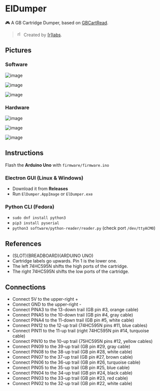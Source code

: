 # ElDumper

:video_game: A GB Cartridge Dumper, based on [GBCartRead](https://github.com/insidegadgets/GBCartRead).

> <img alt="rlabs" width="16" height="16" src="https://user-images.githubusercontent.com/1631752/116227197-400d2380-a72a-11eb-9e7b-389aae76f13e.png" /> Created by [[r]labs](https://r-labs.io).

## Pictures

### Software

![image](https://user-images.githubusercontent.com/1631752/57579671-cc5aa900-7475-11e9-924c-65e70b1aa2e0.png)

![image](https://user-images.githubusercontent.com/1631752/57579675-d2e92080-7475-11e9-8060-1b67bea6f3bc.png)

![image](https://user-images.githubusercontent.com/1631752/57579674-cfee3000-7475-11e9-8756-b0559059e4fd.png)

### Hardware

![image](https://user-images.githubusercontent.com/1631752/56398010-edd0c800-621c-11e9-8048-cc8fcd4c1204.jpg)

![image](https://user-images.githubusercontent.com/1631752/56398179-9ed76280-621d-11e9-88cc-39521ff052c8.jpg)

![image](https://user-images.githubusercontent.com/1631752/53384943-72107880-395b-11e9-828f-23b45eecf5db.png)

## Instructions

Flash the **Arduino Uno** with `firmware/firmware.ino`

### Electron GUI (Linux & Windows)

- Download it from **Releases**
- Run `ElDumper.AppImage` or `ElDumper.exe`

### Python CLI (Fedora)

- `sudo dnf install python3`
- `pip3 install pyserial`
- `python3 software/python-reader/reader.py` (check port `/dev/ttyACM0`)

## References

- (SLOT)(BREADBOARD)(ARDUINO UNO)
- Cartridge labels go upwards. Pin 1 is the lower one.
- The left 74HC595N shifts the high ports of the cartridge.
- The right 74HC595N shifts the low ports of the cartridge.

## Connections

- Connect 5V to the upper-right +
- Connect GND to the upper-right -
- Connect PINA3 to the 13-down trail (GB pin #3, orange cable)
- Connect PINA5 to the 10-down trail (GB pin #4, gray cable)
- Connect PINA4 to the 11-down trail (GB pin #5, white cable)
- Connect PIN12 to the 12-up trail (74HC595N pins #11, blue cables)
- Connect PIN11 to the 11-up trail (right 74HC595N pin #14, turquoise cable)
- Connect PIN10 to the 10-up trail (75HC595N pins #12, yellow cables)
- Connect PIN09 to the 39-up trail (GB pin #29, gray cable)
- Connect PIN08 to the 38-up trail (GB pin #28, white cable)
- Connect PIN07 to the 37-up trail (GB pin #27, brown cable)
- Connect PIN06 to the 36-up trail (GB pin #26, turquoise cable)
- Connect PIN05 to the 35-up trail (GB pin #25, blue cable)
- Connect PIN04 to the 34-up trail (GB pin #24, black cable)
- Connect PIN03 to the 33-up trail (GB pin #23, red cable)
- Connect PIN02 to the 32-up trail (GB pin #22, white cable)
